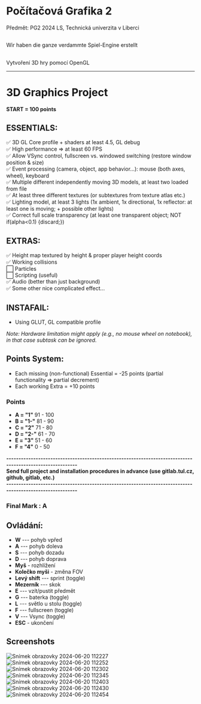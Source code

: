 # Počítačová Grafika 2

Předmět: PG2 2024 LS, Technická univerzita v Liberci

##

Wir haben die ganze verdammte Spiel-Engine erstellt

##

Vytvoření 3D hry pomocí OpenGL

---

# 3D Graphics Project

**START = 100 points**

## ESSENTIALS:
✅ 3D GL Core profile + shaders at least 4.5, GL debug<br>
✅ High performance => at least 60 FPS<br>
✅ Allow VSync control, fullscreen vs. windowed switching (restore window position & size)<br>
✅ Event processing (camera, object, app behavior...): mouse (both axes, wheel), keyboard<br>
✅ Multiple different independently moving 3D models, at least two loaded from file<br>
✅ At least three different textures (or subtextures from texture atlas etc.)<br>
✅ Lighting model, at least 3 lights (1x ambient, 1x directional, 1x reflector: at least one is moving; + possible other lights)<br>
✅ Correct full scale transparency (at least one transparent object; NOT if(alpha<0.1) {discard;})<br>

## EXTRAS:
✅ Height map textured by height & proper player height coords<br>
✅ Working collisions<br>
⬜ Particles<br>
⬜ Scripting (useful)<br>
✅ Audio (better than just background)<br>
✅ Some other nice complicated effect...<br>

## INSTAFAIL:
- Using GLUT, GL compatible profile

*Note: Hardware limitation might apply (e.g., no mouse wheel on notebook), in that case subtask can be ignored.*

## Points System:
- Each missing (non-functional) Essential = -25 points (partial functionality => partial decrement)
- Each working Extra = +10 points

### Points  
- **A = "1"**     91 - 100
- **B = "1-"**    81 - 90
- **C = "2"**     71 - 80
- **D = "2-"**    61 - 70
- **E = "3"**     51 - 60
- **F = "4"**     0 - 50

**---------------------------------------------------------------------------------------------------------**<br>
**Send full project and installation procedures in advance (use gitlab.tul.cz, github, gitlab, etc.)**<br>
**---------------------------------------------------------------------------------------------------------**

### Final Mark : A

##

## Ovládání:

- **W** --- pohyb vpřed
- **A** --- pohyb doleva
- **S** --- pohyb dozadu
- **D** --- pohyb doprava
- **Myš** - rozhlížení
- **Kolečko myši** - změna FOV
- **Levý shift** --- sprint (toggle)
- **Mezerník** --- skok
- **E** --- vzít/pustit předmět
- **G** --- baterka (toggle)
- **L** --- světlo u stolu (toggle)
- **F** --- fullscreen (toggle)
- **V** --- Vsync (toggle)
- **ESC** - ukončení

## Screenshots

![Snímek obrazovky 2024-06-20 112227](https://github.com/DavidKarnik/pg2/assets/91788719/de10b4e4-0039-4e02-90fe-a13222c1c361)
![Snímek obrazovky 2024-06-20 112252](https://github.com/DavidKarnik/pg2/assets/91788719/46f5b87c-c7e3-4871-afdf-b771086f30c9)
![Snímek obrazovky 2024-06-20 112302](https://github.com/DavidKarnik/pg2/assets/91788719/40b43f34-b5a1-4f71-8103-206c6bab9eb0)
![Snímek obrazovky 2024-06-20 112345](https://github.com/DavidKarnik/pg2/assets/91788719/af730f6a-874e-46ce-a3cd-2931d6eb368a)
![Snímek obrazovky 2024-06-20 112403](https://github.com/DavidKarnik/pg2/assets/91788719/469a4bf4-4fed-4184-879e-dc3b8c209fc3)
![Snímek obrazovky 2024-06-20 112430](https://github.com/DavidKarnik/pg2/assets/91788719/5979efa7-f763-4c19-b1c5-5bbe00ff1c85)
![Snímek obrazovky 2024-06-20 112454](https://github.com/DavidKarnik/pg2/assets/91788719/6a5df2ea-b183-43d9-a920-7e8ce1203c4c)
